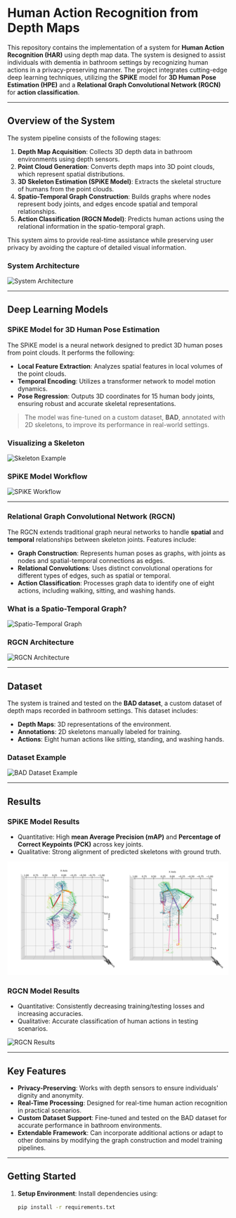 # Human Action Recognition from Depth Maps

This repository contains the implementation of a system for **Human Action Recognition (HAR)** using depth map data. The system is designed to assist individuals with dementia in bathroom settings by recognizing human actions in a privacy-preserving manner. The project integrates cutting-edge deep learning techniques, utilizing the **SPiKE** model for **3D Human Pose Estimation (HPE)** and a **Relational Graph Convolutional Network (RGCN)** for **action classification**.

---

## **Overview of the System**

The system pipeline consists of the following stages:

1. **Depth Map Acquisition**: Collects 3D depth data in bathroom environments using depth sensors.
2. **Point Cloud Generation**: Converts depth maps into 3D point clouds, which represent spatial distributions.
3. **3D Skeleton Estimation (SPiKE Model)**: Extracts the skeletal structure of humans from the point clouds.
4. **Spatio-Temporal Graph Construction**: Builds graphs where nodes represent body joints, and edges encode spatial and temporal relationships.
5. **Action Classification (RGCN Model)**: Predicts human actions using the relational information in the spatio-temporal graph.

This system aims to provide real-time assistance while preserving user privacy by avoiding the capture of detailed visual information.

### **System Architecture**
![System Architecture](docs/images/system_architecture.png)

---

## **Deep Learning Models**

### **SPiKE Model for 3D Human Pose Estimation**
The SPiKE model is a neural network designed to predict 3D human poses from point clouds. It performs the following:
- **Local Feature Extraction**: Analyzes spatial features in local volumes of the point clouds.
- **Temporal Encoding**: Utilizes a transformer network to model motion dynamics.
- **Pose Regression**: Outputs 3D coordinates for 15 human body joints, ensuring robust and accurate skeletal representations.

> The model was fine-tuned on a custom dataset, **BAD**, annotated with 2D skeletons, to improve its performance in real-world settings.

### **Visualizing a Skeleton**
![Skeleton Example](docs/images/skeleton_example.png)

### **SPiKE Model Workflow**
![SPiKE Workflow](docs/images/spike_workflow.png)

---

### **Relational Graph Convolutional Network (RGCN)**
The RGCN extends traditional graph neural networks to handle **spatial** and **temporal** relationships between skeleton joints. Features include:
- **Graph Construction**: Represents human poses as graphs, with joints as nodes and spatial-temporal connections as edges.
- **Relational Convolutions**: Uses distinct convolutional operations for different types of edges, such as spatial or temporal.
- **Action Classification**: Processes graph data to identify one of eight actions, including walking, sitting, and washing hands.

### **What is a Spatio-Temporal Graph?**
![Spatio-Temporal Graph](docs/images/spatio_temporal_graph.png)

### **RGCN Architecture**
![RGCN Architecture](docs/images/rgcn_architecture.png)

---

## **Dataset**

The system is trained and tested on the **BAD dataset**, a custom dataset of depth maps recorded in bathroom settings. This dataset includes:
- **Depth Maps**: 3D representations of the environment.
- **Annotations**: 2D skeletons manually labeled for training.
- **Actions**: Eight human actions like sitting, standing, and washing hands.

### **Dataset Example**
![BAD Dataset Example](docs/images/bad_dataset_example.png)

---

## **Results**

### **SPiKE Model Results**
- Quantitative: High **mean Average Precision (mAP)** and **Percentage of Correct Keypoints (PCK)** across key joints.
- Qualitative: Strong alignment of predicted skeletons with ground truth.

![SPiKE Results](docs/images/spike_results.png)

### **RGCN Model Results**
- Quantitative: Consistently decreasing training/testing losses and increasing accuracies.
- Qualitative: Accurate classification of human actions in testing scenarios.

![RGCN Results](docs/images/rgcn_results.png)

---

## **Key Features**
- **Privacy-Preserving**: Works with depth sensors to ensure individuals' dignity and anonymity.
- **Real-Time Processing**: Designed for real-time human action recognition in practical scenarios.
- **Custom Dataset Support**: Fine-tuned and tested on the BAD dataset for accurate performance in bathroom environments.
- **Extendable Framework**: Can incorporate additional actions or adapt to other domains by modifying the graph construction and model training pipelines.

---

## **Getting Started**

1. **Setup Environment**:
   Install dependencies using:
   ```bash
   pip install -r requirements.txt
